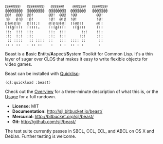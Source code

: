     @@@@@@@   @@@@@@@@   @@@@@@    @@@@@@   @@@@@@@
    @@@@@@@@  @@@@@@@@  @@@@@@@@  @@@@@@@   @@@@@@@
    @@!  @@@  @@!       @@!  @@@  !@@         @@!
    !@   @!@  !@!       !@!  @!@  !@!         !@!
    @!@!@!@   @!!!:!    @!@!@!@!  !!@@!!      @!!
    !!!@!!!!  !!!!!:    !!!@!!!!   !!@!!!     !!!
    !!:  !!!  !!:       !!:  !!!       !:!    !!:
    :!:  !:!  :!:       :!:  !:!      !:!     :!:
     :: ::::   :: ::::  ::   :::  :::: ::      ::
    :: : ::   : :: ::    :   : :  :: : :       :

Beast is a **B**asic **E**ntity/**A**spect/**S**ystem **T**oolkit for Common
Lisp.  It's a thin layer of sugar over CLOS that makes it easy to write flexible
objects for video games.

Beast can be installed with [Quicklisp][]:

    (ql:quickload :beast)

Check out the [Overview](http://sjl.bitbucket.io/beast/overview/) for
a three-minute description of what this is, or the
[Usage](http://sjl.bitbucket.io/beast/usage/) for a full rundown.

* **License:** MIT
* **Documentation:** <http://sjl.bitbucket.io/beast/>
* **Mercurial:** <http://bitbucket.org/sjl/beast/>
* **Git:** <http://github.com/sjl/beast/>

The test suite currently passes in SBCL, CCL, ECL, and ABCL on OS X and Debian.
Further testing is welcome.

[quicklisp]: https://quicklisp.org/
